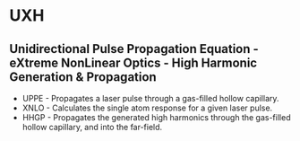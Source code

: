 # UXH
## Unidirectional Pulse Propagation Equation - eXtreme NonLinear Optics - High Harmonic Generation & Propagation
* UPPE - Propagates a laser pulse through a gas-filled hollow capillary.
* XNLO - Calculates the single atom response for a given laser pulse.
* HHGP - Propagates the generated high harmonics through the gas-filled hollow capillary, and into the far-field.

